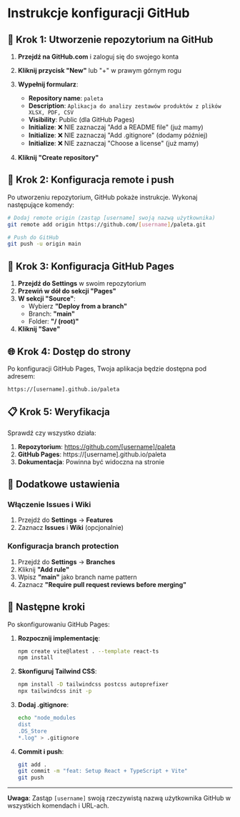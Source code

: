 # Instrukcje konfiguracji GitHub

## 🚀 Krok 1: Utworzenie repozytorium na GitHub

1. **Przejdź na GitHub.com** i zaloguj się do swojego konta
2. **Kliknij przycisk "New"** lub "+" w prawym górnym rogu
3. **Wypełnij formularz**:
   - **Repository name**: `paleta`
   - **Description**: `Aplikacja do analizy zestawów produktów z plików XLSX, PDF, CSV`
   - **Visibility**: Public (dla GitHub Pages)
   - **Initialize**: ❌ NIE zaznaczaj "Add a README file" (już mamy)
   - **Initialize**: ❌ NIE zaznaczaj "Add .gitignore" (dodamy później)
   - **Initialize**: ❌ NIE zaznaczaj "Choose a license" (już mamy)

4. **Kliknij "Create repository"**

## 🔗 Krok 2: Konfiguracja remote i push

Po utworzeniu repozytorium, GitHub pokaże instrukcje. Wykonaj następujące komendy:

```bash
# Dodaj remote origin (zastąp [username] swoją nazwą użytkownika)
git remote add origin https://github.com/[username]/paleta.git

# Push do GitHub
git push -u origin main
```

## 📄 Krok 3: Konfiguracja GitHub Pages

1. **Przejdź do Settings** w swoim repozytorium
2. **Przewiń w dół do sekcji "Pages"**
3. **W sekcji "Source"**:
   - Wybierz **"Deploy from a branch"**
   - Branch: **"main"**
   - Folder: **"/ (root)"**
4. **Kliknij "Save"**

## 🌐 Krok 4: Dostęp do strony

Po konfiguracji GitHub Pages, Twoja aplikacja będzie dostępna pod adresem:
```
https://[username].github.io/paleta
```

## 📋 Krok 5: Weryfikacja

Sprawdź czy wszystko działa:
1. **Repozytorium**: https://github.com/[username]/paleta
2. **GitHub Pages**: https://[username].github.io/paleta
3. **Dokumentacja**: Powinna być widoczna na stronie

## 🔧 Dodatkowe ustawienia

### Włączenie Issues i Wiki
1. Przejdź do **Settings** → **Features**
2. Zaznacz **Issues** i **Wiki** (opcjonalnie)

### Konfiguracja branch protection
1. Przejdź do **Settings** → **Branches**
2. Kliknij **"Add rule"**
3. Wpisz **"main"** jako branch name pattern
4. Zaznacz **"Require pull request reviews before merging"**

## 📝 Następne kroki

Po skonfigurowaniu GitHub Pages:

1. **Rozpocznij implementację**:
   ```bash
   npm create vite@latest . --template react-ts
   npm install
   ```

2. **Skonfiguruj Tailwind CSS**:
   ```bash
   npm install -D tailwindcss postcss autoprefixer
   npx tailwindcss init -p
   ```

3. **Dodaj .gitignore**:
   ```bash
   echo "node_modules
   dist
   .DS_Store
   *.log" > .gitignore
   ```

4. **Commit i push**:
   ```bash
   git add .
   git commit -m "feat: Setup React + TypeScript + Vite"
   git push
   ```

---

**Uwaga**: Zastąp `[username]` swoją rzeczywistą nazwą użytkownika GitHub w wszystkich komendach i URL-ach.
